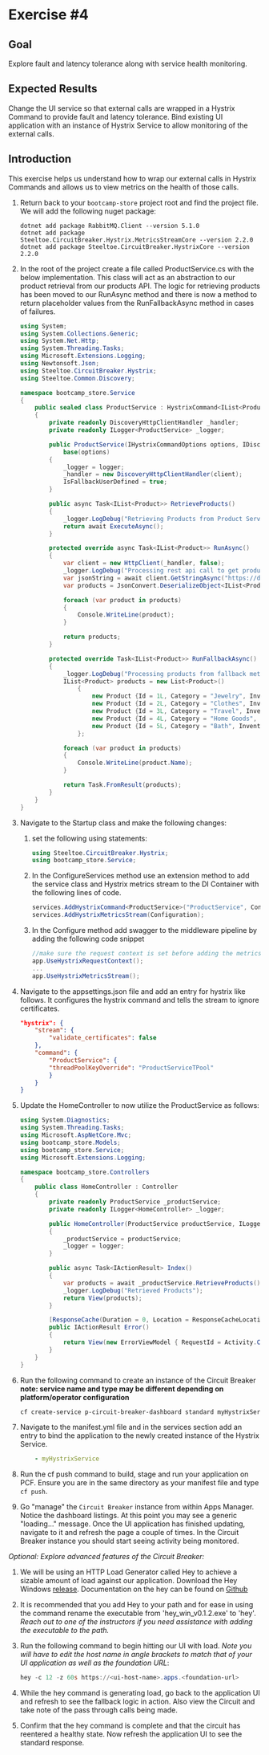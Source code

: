 # Exercise #4

## Goal

Explore fault and latency tolerance along with service health monitoring.

## Expected Results

Change the UI service so that external calls are wrapped in a Hystrix Command to provide fault and latency tolerance.  Bind existing UI application with an instance of Hystrix Service to allow monitoring of the external calls.

## Introduction

This exercise helps us understand how to wrap our external calls in Hystrix Commands and allows us to view metrics on the health of those calls.

1. Return back to your `bootcamp-store` project root and find the project file.  We will add the following nuget package:

    ```powerhsell
    dotnet add package RabbitMQ.Client --version 5.1.0
    dotnet add package Steeltoe.CircuitBreaker.Hystrix.MetricsStreamCore --version 2.2.0
    dotnet add package Steeltoe.CircuitBreaker.HystrixCore --version 2.2.0
    ```

2. In the root of the project create a file called ProductService.cs with the below implementation.  This class will act as an abstraction to our product retrieval from our products API.  The logic for retrieving products has been moved to our RunAsync method and there is now a method to return placeholder values from the RunFallbackAsync method in cases of failures.

    ```c#
    using System;
    using System.Collections.Generic;
    using System.Net.Http;
    using System.Threading.Tasks;
    using Microsoft.Extensions.Logging;
    using Newtonsoft.Json;
    using Steeltoe.CircuitBreaker.Hystrix;
    using Steeltoe.Common.Discovery;

    namespace bootcamp_store.Service
    {
        public sealed class ProductService : HystrixCommand<IList<Product>>
        {
            private readonly DiscoveryHttpClientHandler _handler;
            private readonly ILogger<ProductService> _logger;

            public ProductService(IHystrixCommandOptions options, IDiscoveryClient client, ILogger<ProductService> logger) :
                base(options)
            {
                _logger = logger;
                _handler = new DiscoveryHttpClientHandler(client);
                IsFallbackUserDefined = true;
            }

            public async Task<IList<Product>> RetrieveProducts()
            {
                _logger.LogDebug("Retrieving Products from Product Service");
                return await ExecuteAsync();
            }

            protected override async Task<IList<Product>> RunAsync()
            {
                var client = new HttpClient(_handler, false);
                _logger.LogDebug("Processing rest api call to get products");
                var jsonString = await client.GetStringAsync("https://dotnet-core-api-mk/api/products");
                var products = JsonConvert.DeserializeObject<IList<Product>>(jsonString);

                foreach (var product in products)
                {
                    Console.WriteLine(product);
                }

                return products;
            }

            protected override Task<IList<Product>> RunFallbackAsync()
            {
                _logger.LogDebug("Processing products from fallback method");
                IList<Product> products = new List<Product>()
                    {
                        new Product {Id = 1L, Category = "Jewelry", Inventory = 500, Name="Tennis Bracelet"},
                        new Product {Id = 2L, Category = "Clothes", Inventory = 17, Name="Chinos"},
                        new Product {Id = 3L, Category = "Travel", Inventory = 23, Name="Deluxe Suitcase"},
                        new Product {Id = 4L, Category = "Home Goods", Inventory = 53, Name="Light Bulbs"},
                        new Product {Id = 5L, Category = "Bath", Inventory = 20, Name="Hand Towels"}
                    };

                foreach (var product in products)
                {
                    Console.WriteLine(product.Name);
                }

                return Task.FromResult(products);
            }
        }
    }
    ```

3. Navigate to the Startup class and make the following changes:

   1. set the following using statements:

        ```c#
        using Steeltoe.CircuitBreaker.Hystrix;
        using bootcamp_store.Service;
        ```

   2. In the ConfigureServices method use an extension method to add the service class and Hystrix metrics stream to the DI Container with the following lines of code.

        ```c#
        services.AddHystrixCommand<ProductService>("ProductService", Configuration);
        services.AddHystrixMetricsStream(Configuration);
        ```

   3. In the Configure method add swagger to the middleware pipeline by adding the following code snippet

        ```c#
        //make sure the request context is set before adding the metrics stream middleware
        app.UseHystrixRequestContext();
        ...
        app.UseHystrixMetricsStream();
        ```

4. Navigate to the appsettings.json file and add an entry for hystrix like follows.  It configures the hystrix command and tells the stream to ignore certificates.

    ```json
    "hystrix": {
        "stream": {
            "validate_certificates": false
        },
        "command": {
            "ProductService": {
            "threadPoolKeyOverride": "ProductServiceTPool"
            }
        }
    }
    ```

5. Update the HomeController to now utilize the ProductService as follows:

    ```c#
    using System.Diagnostics;
    using System.Threading.Tasks;
    using Microsoft.AspNetCore.Mvc;
    using bootcamp_store.Models;
    using bootcamp_store.Service;
    using Microsoft.Extensions.Logging;

    namespace bootcamp_store.Controllers
    {
        public class HomeController : Controller
        {
            private readonly ProductService _productService;
            private readonly ILogger<HomeController> _logger;

            public HomeController(ProductService productService, ILogger<HomeController> logger)
            {
                _productService = productService;
                _logger = logger;
            }

            public async Task<IActionResult> Index()
            {
                var products = await _productService.RetrieveProducts();
                _logger.LogDebug("Retrieved Products");
                return View(products);
            }

            [ResponseCache(Duration = 0, Location = ResponseCacheLocation.None, NoStore = true)]
            public IActionResult Error()
            {
                return View(new ErrorViewModel { RequestId = Activity.Current?.Id ?? HttpContext.TraceIdentifier });
            }
        }
    }
    ```

6. Run the following command to create an instance of the Circuit Breaker
 **note: service name and type may be different depending on platform/operator configuration**

    ```powershell
    cf create-service p-circuit-breaker-dashboard standard myHystrixService
    ```

7. Navigate to the manifest.yml file and in the services section add an entry to bind the application to the newly created instance of the Hystrix Service.

    ```yml
        - myHystrixService
    ```

8. Run the cf push command to build, stage and run your application on PCF.  Ensure you are in the same directory as your manifest file and type `cf push`.

9. Go "manage" the `Circuit Breaker` instance from within Apps Manager. Notice the dashboard listings.  At this point you may see a generic "loading..." message. Once the UI application has finished updating, navigate to it and refresh the page a couple of times.  In the Circuit Breaker instance you should start seeing activity being monitored.

*Optional: Explore advanced features of the Circuit Breaker:*

1. We will be using an HTTP Load Generator called Hey to achieve a sizable amount of load against our application.  Download the Hey Windows [release](https://storage.googleapis.com/jblabs/dist/hey_win_v0.1.2.exe).  Documentation on the hey can be found on [Github](https://github.com/rakyll/hey)

2. It is recommended that you add Hey to your path and for ease in using the command rename the executable from 'hey_win_v0.1.2.exe' to 'hey'.  *Reach out to one of the instructors if you need assistance with adding the executable to the path.*

3. Run the following command to begin hitting our UI with load. *Note you will have to edit the host name in angle brackets to match that of your UI application as well as the foundation URL*:

    ```powershell
    hey -c 12 -z 60s https://<ui-host-name>.apps.<foundation-url>
    ```

4. While the hey command is generating load, go back to the application UI and refresh to see the fallback logic in action.  Also view the Circuit and take note of the pass through calls being made.

5. Confirm that the hey command is complete and that the circuit has reentered a healthy state.  Now refresh the application UI to see the standard response.
